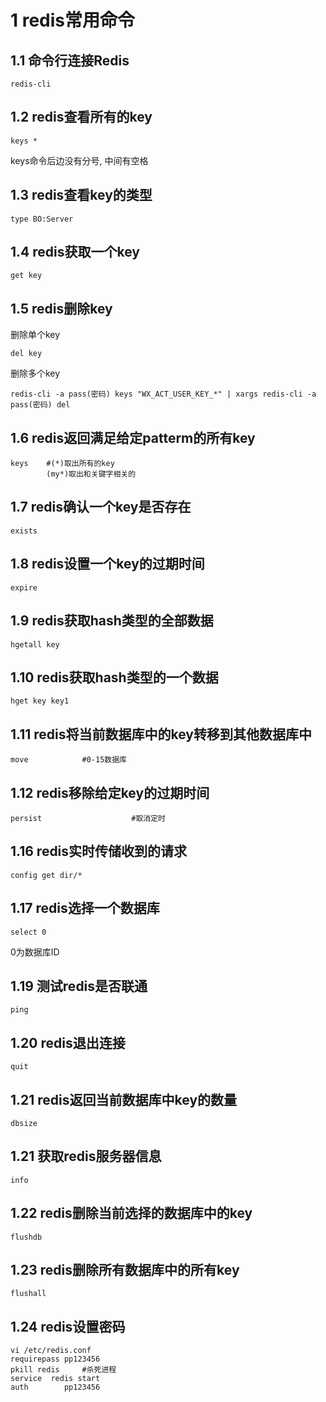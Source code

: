 1 redis常用命令
===

1.1 命令行连接Redis
---
```
redis-cli
```

1.2 redis查看所有的key
---

	keys *

<div class="bs-callout bs-callout-warning">
	<p>keys命令后边没有分号, 中间有空格</p>
</div>

1.3 redis查看key的类型
---
```
type BO:Server
```

1.4 redis获取一个key
---
```
get key
```

1.5 redis删除key
---

删除单个key

```
del key
```

删除多个key

```
redis-cli -a pass(密码) keys "WX_ACT_USER_KEY_*" | xargs redis-cli -a pass(密码) del
```

1.6 redis返回满足给定patterm的所有key
---

```
keys    #(*)取出所有的key
		(my*)取出和关键字相关的
```
	
1.7 redis确认一个key是否存在
---

```
exists
```
	
1.8 redis设置一个key的过期时间
---

```
expire
```
	
1.9 redis获取hash类型的全部数据
---

```
hgetall key
```

1.10 redis获取hash类型的一个数据
---
```
hget key key1
```
1.11 redis将当前数据库中的key转移到其他数据库中
---

```
move            #0-15数据库
```
	
1.12 redis移除给定key的过期时间
---
```
persist                    #取消定时
```
	
1.16 redis实时传储收到的请求
---

```
config get dir/*
```

1.17 redis选择一个数据库
---

```
select 0
```

0为数据库ID

1.19 测试redis是否联通
---
```
ping
```

1.20 redis退出连接
---
```
quit
```

1.21 redis返回当前数据库中key的数量
---

```
dbsize
```


1.21 获取redis服务器信息
---

```
info
```

1.22 redis删除当前选择的数据库中的key
---
```
flushdb
```
	
1.23 redis删除所有数据库中的所有key
---
```
flushall
```

1.24 redis设置密码
---
```
vi /etc/redis.conf
requirepass pp123456
pkill redis     #杀死进程
service  redis start 
auth        pp123456
```